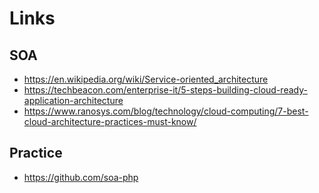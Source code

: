 # Links

## SOA
- https://en.wikipedia.org/wiki/Service-oriented_architecture
- https://techbeacon.com/enterprise-it/5-steps-building-cloud-ready-application-architecture
- https://www.ranosys.com/blog/technology/cloud-computing/7-best-cloud-architecture-practices-must-know/

## Practice
- https://github.com/soa-php
